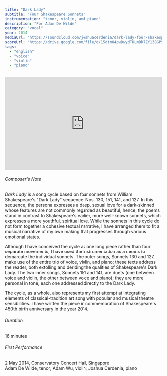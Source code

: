 ```yaml
---
title: "Dark Lady"
subtitle: "Four Shakespeare Sonnets"
instrumentation: "tenor, violin, and piano"
description: "For Adam De Wilde"
category: "vocal"
year: 2014
mediaUrl: "https://soundcloud.com/joshuacerdenia/dark-lady-four-shakespeare-sonnets"
scoreUrl: "https://drive.google.com/file/d/15dtmO4pwDwydTHLmBk7ZY138GPShje5A/view?usp=sharing"
tags:
  - "english"
  - "voice"
  - "violin"
  - "piano"
---
```


<iframe class="mb-3" width="100%" height="300" scrolling="no" frameborder="no" allow="autoplay" src="https://w.soundcloud.com/player/?url=https%3A//api.soundcloud.com/tracks/148048374&color=%234a4a4a&auto_play=false&hide_related=false&show_comments=true&show_user=true&show_reposts=false&show_teaser=true&visual=true"></iframe>

###### Composer's Note

_Dark Lady_ is a song cycle based on four sonnets from William Shakespeare's "Dark Lady" sequence: Nos. 130, 151, 141, and 127. In this sequence, the persona expresses a deep, sexual love for a dark-skinned whose features are not commonly regarded as beautiful; hence, the poems stand in contrast to Shakespeare's earlier, more well-known sonnets, which expresses a more youthful, spiritual love. While the sonnets in this cycle do not form together a cohesive textual narrative, I have arranged them to fit a musical narrative of my own making that progresses through various emotional states.

Although I have conceived the cycle as one long piece rather than four separate movements, I have used the instrumentation as a means to demarcate the individual sonnets. The outer songs, Sonnets 130 and 127, make use of the entire trio of voice, violin, and piano; these texts address the reader, both extolling and deriding the qualities of Shakespeare's Dark Lady. The two inner songs, Sonnets 151 and 141, are duets (one between voice and violin, the other between voice and piano); they are more personal in tone, each one addressed directly to the Dark Lady.

The cycle, as a whole, also represents my first attempt at integrating elements of classical-tradition art song with popular and musical theatre sensibilities. I have written the piece in commemoration of Shakespeare's 450th birth anniversary in the year 2014.

###### Duration

16 minutes

###### First Performance

2 May 2014, Conservatory Concert Hall, Singapore\
Adam De Wilde, tenor; Adam Wu, violin; Joshua Cerdenia, piano